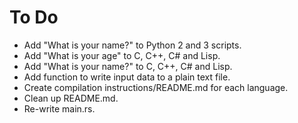 # To Do

- Add "What is your name?" to Python 2 and 3 scripts.
- Add "What is your age" to C, C++, C# and Lisp.
- Add "What is your name?" to C, C++, C# and Lisp.
- Add function to write input data to a plain text file.
- Create compilation instructions/README.md for each language.
- Clean up README.md.
- Re-write main.rs.
